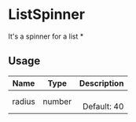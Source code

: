 <!-- 
This is an auto-generated markdown. 
You can change it in "src/molecules/List/ListSpinner.jsx" and run build:docs to update this file.
-->
# ListSpinner
It's a spinner for a list *
## Usage
| Name        | Type           | Description  |
| ----------- |:--------------:| ------------:|
|radius|number|<br>Default: 40
